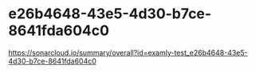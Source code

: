 # e26b4648-43e5-4d30-b7ce-8641fda604c0
https://sonarcloud.io/summary/overall?id=examly-test_e26b4648-43e5-4d30-b7ce-8641fda604c0
